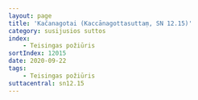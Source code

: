 ```yaml
---
layout: page
title: 'Kačanagotai (Kaccānagottasuttaṃ, SN 12.15)'
category: susijusios suttos
index: 
    - Teisingas požiūris
sortIndex: 12015
date: 2020-09-22
tags:
    - Teisingas požiūris
suttacentral: sn12.15
---
```


